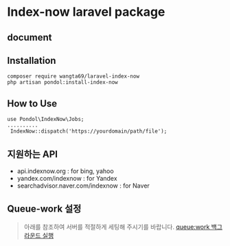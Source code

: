 # Index-now laravel package

## document



## Installation
```
composer require wangta69/laravel-index-now
php artisan pondol:install-index-now
```

## How to Use
```
use Pondol\IndexNow\Jobs;
..........
 IndexNow::dispatch('https://yourdomain/path/file');
```

## 지원하는 API
- api.indexnow.org : for bing, yahoo
- yandex.com/indexnow : for Yandex
- searchadvisor.naver.com/indexnow : for Naver
  
  
## Queue-work 설정
> 아래를 참조하여 서버를 적절하게 세팅해 주시기를 바랍니다.
[queue:work 백그라운드 실행](/doc/programming/laravel/queues)


